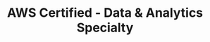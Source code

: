---
title: AWS Certified - Data & Analytics Specialty
organization: Amazon transcript
organizationUrl: https://www.credly.com/earner/earned/badge/f6ede02f-cfc8-4c62-aa07-661194fe5234
start: 2021-12-06
end: 2024-12-06
---
